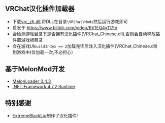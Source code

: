 ﻿## VRChat汉化插件加载器

* 下载[vrc_zh.dll](https://github.com/XLjiangA/VRChat-ModuleLoader-Csharp/files/7028716/vrc_zh.zip),将DLL在目录`\VRChat\Mods`然后运行游戏即可
* 启发于 https://www.bilibili.com/video/BV1EQ4y117tn
* 会检测游戏目录下是否拥有汉化插件(VRChat_Chinese.dll),否则会自动释放插件置游戏根目录
* 会在游戏UI`buildIndex == 2`加载完毕后注入汉化插件(VRChat_Chinese.dll)到游戏中(仅加载一次,不必担心)

## 基于MelonMod开发

- [MelonLoader 0.4.3](https://dotnet.microsoft.com/download/dotnet-framework/net472)
- [.NET Framework 4.7.2 Runtime](https://dotnet.microsoft.com/download/dotnet-framework/net472)

## 特别感谢

- [ExtremeBlackLiu](https://github.com/extremeblackliu)制作了汉化插件!